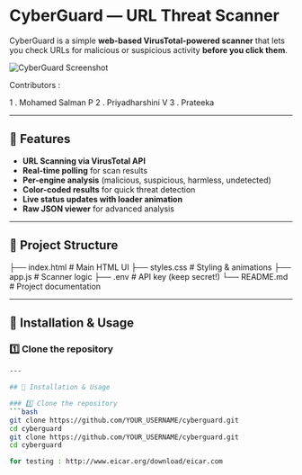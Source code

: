 # CyberGuard — URL Threat Scanner

CyberGuard is a simple **web-based VirusTotal-powered scanner** that lets you check URLs for malicious or suspicious activity **before you click them**.

![CyberGuard Screenshot](screenshot.png) <!-- Optional: replace with your screenshot -->


Contributors :

1 . Mohamed Salman P
2 . Priyadharshini V
3 . Prateeka

---

## 🚀 Features
- **URL Scanning via VirusTotal API**
- **Real-time polling** for scan results
- **Per-engine analysis** (malicious, suspicious, harmless, undetected)
- **Color-coded results** for quick threat detection
- **Live status updates with loader animation**
- **Raw JSON viewer** for advanced analysis

---

## 📂 Project Structure
├── index.html # Main HTML UI
├── styles.css # Styling & animations
├── app.js # Scanner logic
├── .env # API key (keep secret!)
└── README.md # Project documentation

---

## 🔧 Installation & Usage

### 1️⃣ Clone the repository
```bash
---

## 🔧 Installation & Usage

### 1️⃣ Clone the repository
```bash
git clone https://github.com/YOUR_USERNAME/cyberguard.git
cd cyberguard
git clone https://github.com/YOUR_USERNAME/cyberguard.git
cd cyberguard

for testing : http://www.eicar.org/download/eicar.com

